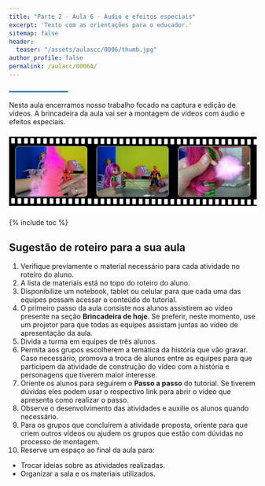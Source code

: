```yaml
---
title: "Parte 2 - Aula 6 - Áudio e efeitos especiais"
excerpt: 'Texto com as orientações para o educador.'
sitemap: false
header: 
  teaser: "/assets/aulascc/0006/thumb.jpg" 
author_profile: false
permalink: /aulacc/0006A/
---
```

![Linha separadora](/assets/images/line.jpg)

Nesta aula encerramos nosso trabalho focado na captura e edição de vídeos. A brincadeira da aula vai ser a montagem de vídeos com áudio e efeitos especiais. 

![Exemplo de projeto desta aula - lego](/assets/aulascc/0006/thumb.jpg)

{% include toc %}

## Sugestão de roteiro para a sua aula
1. Verifique previamente o material necessário para cada atividade no roteiro do aluno.
1. A lista de materiais está no topo do roteiro do aluno.
1. Disponibilize um notebook, tablet ou celular para que cada uma das equipes possam acessar o conteúdo do tutorial.
1. O primeiro passo da aula consiste nos alunos assistirem ao vídeo presente na seção **Brincadeira de hoje**. Se preferir, neste momento, use um projetor para que todas as equipes assistam juntas ao vídeo de apresentação da aula.
1. Divida a turma em equipes de três alunos. 
1. Permita aos grupos escolherem a temática da história que vão gravar. Caso necessário, promova a troca de alunos entre as equipes para que participem da atividade de construção do vídeo com a história e personagens que tiverem maior interesse.
1. Oriente os alunos para seguirem o **Passo a passo** do tutorial. Se tiverem dúvidas eles podem usar o respectivo link para abrir o vídeo que apresenta como realizar o passo.
1. Observe o desenvolvimento das atividades e auxilie os alunos quando necessário. 
1. Para os grupos que concluírem a atividade proposta, oriente para que criem outros vídeos ou ajudem os grupos que estão com dúvidas no processo de montagem.
1. Reserve um espaço ao final da aula para:
  * Trocar ideias sobre as atividades realizadas.
  * Organizar a sala e os materiais utilizados.